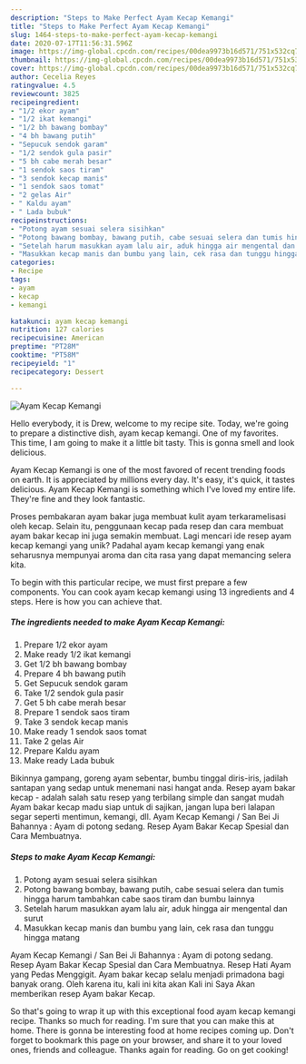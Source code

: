 ```yaml
---
description: "Steps to Make Perfect Ayam Kecap Kemangi"
title: "Steps to Make Perfect Ayam Kecap Kemangi"
slug: 1464-steps-to-make-perfect-ayam-kecap-kemangi
date: 2020-07-17T11:56:31.596Z
image: https://img-global.cpcdn.com/recipes/00dea9973b16d571/751x532cq70/ayam-kecap-kemangi-foto-resep-utama.jpg
thumbnail: https://img-global.cpcdn.com/recipes/00dea9973b16d571/751x532cq70/ayam-kecap-kemangi-foto-resep-utama.jpg
cover: https://img-global.cpcdn.com/recipes/00dea9973b16d571/751x532cq70/ayam-kecap-kemangi-foto-resep-utama.jpg
author: Cecelia Reyes
ratingvalue: 4.5
reviewcount: 3825
recipeingredient:
- "1/2 ekor ayam"
- "1/2 ikat kemangi"
- "1/2 bh bawang bombay"
- "4 bh bawang putih"
- "Sepucuk sendok garam"
- "1/2 sendok gula pasir"
- "5 bh cabe merah besar"
- "1 sendok saos tiram"
- "3 sendok kecap manis"
- "1 sendok saos tomat"
- "2 gelas Air"
- " Kaldu ayam"
- " Lada bubuk"
recipeinstructions:
- "Potong ayam sesuai selera sisihkan"
- "Potong bawang bombay, bawang putih, cabe sesuai selera dan tumis hingga harum tambahkan cabe saos tiram dan bumbu lainnya"
- "Setelah harum masukkan ayam lalu air, aduk hingga air mengental dan surut"
- "Masukkan kecap manis dan bumbu yang lain, cek rasa dan tunggu hingga matang"
categories:
- Recipe
tags:
- ayam
- kecap
- kemangi

katakunci: ayam kecap kemangi 
nutrition: 127 calories
recipecuisine: American
preptime: "PT28M"
cooktime: "PT58M"
recipeyield: "1"
recipecategory: Dessert

---
```



![Ayam Kecap Kemangi](https://img-global.cpcdn.com/recipes/00dea9973b16d571/751x532cq70/ayam-kecap-kemangi-foto-resep-utama.jpg)

Hello everybody, it is Drew, welcome to my recipe site. Today, we're going to prepare a distinctive dish, ayam kecap kemangi. One of my favorites. This time, I am going to make it a little bit tasty. This is gonna smell and look delicious.

Ayam Kecap Kemangi is one of the most favored of recent trending foods on earth. It is appreciated by millions every day. It's easy, it's quick, it tastes delicious. Ayam Kecap Kemangi is something which I've loved my entire life. They're fine and they look fantastic.

Proses pembakaran ayam bakar juga membuat kulit ayam terkaramelisasi oleh kecap. Selain itu, penggunaan kecap pada resep dan cara membuat ayam bakar kecap ini juga semakin membuat. Lagi mencari ide resep ayam kecap kemangi yang unik? Padahal ayam kecap kemangi yang enak seharusnya mempunyai aroma dan cita rasa yang dapat memancing selera kita.


To begin with this particular recipe, we must first prepare a few components. You can cook ayam kecap kemangi using 13 ingredients and 4 steps. Here is how you can achieve that.

<!--inarticleads1-->

##### The ingredients needed to make Ayam Kecap Kemangi:

1. Prepare 1/2 ekor ayam
1. Make ready 1/2 ikat kemangi
1. Get 1/2 bh bawang bombay
1. Prepare 4 bh bawang putih
1. Get Sepucuk sendok garam
1. Take 1/2 sendok gula pasir
1. Get 5 bh cabe merah besar
1. Prepare 1 sendok saos tiram
1. Take 3 sendok kecap manis
1. Make ready 1 sendok saos tomat
1. Take 2 gelas Air
1. Prepare  Kaldu ayam
1. Make ready  Lada bubuk


Bikinnya gampang, goreng ayam sebentar, bumbu tinggal diris-iris, jadilah santapan yang sedap untuk menemani nasi hangat anda. Resep ayam bakar kecap - adalah salah satu resep yang terbilang simple dan sangat mudah Ayam bakar kecap madu siap untuk di sajikan, jangan lupa beri lalapan segar seperti mentimun, kemangi, dll. Ayam Kecap Kemangi / San Bei Ji Bahannya : Ayam di potong sedang. Resep Ayam Bakar Kecap Spesial dan Cara Membuatnya. 

<!--inarticleads2-->

##### Steps to make Ayam Kecap Kemangi:

1. Potong ayam sesuai selera sisihkan
1. Potong bawang bombay, bawang putih, cabe sesuai selera dan tumis hingga harum tambahkan cabe saos tiram dan bumbu lainnya
1. Setelah harum masukkan ayam lalu air, aduk hingga air mengental dan surut
1. Masukkan kecap manis dan bumbu yang lain, cek rasa dan tunggu hingga matang


Ayam Kecap Kemangi / San Bei Ji Bahannya : Ayam di potong sedang. Resep Ayam Bakar Kecap Spesial dan Cara Membuatnya. Resep Hati Ayam yang Pedas Menggigit. Ayam bakar kecap selalu menjadi primadona bagi banyak orang. Oleh karena itu, kali ini kita akan Kali ini Saya Akan memberikan resep Ayam bakar Kecap. 

So that's going to wrap it up with this exceptional food ayam kecap kemangi recipe. Thanks so much for reading. I'm sure that you can make this at home. There is gonna be interesting food at home recipes coming up. Don't forget to bookmark this page on your browser, and share it to your loved ones, friends and colleague. Thanks again for reading. Go on get cooking!

